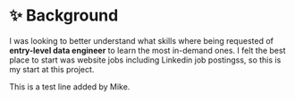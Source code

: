 # ✨ Background
I was looking to better understand what skills where being requested of **entry-level data engineer** to learn the most in-demand ones. I felt the best place to start was website jobs including Linkedin job postingss, so this is my start at this project.

This is a test line added by Mike.